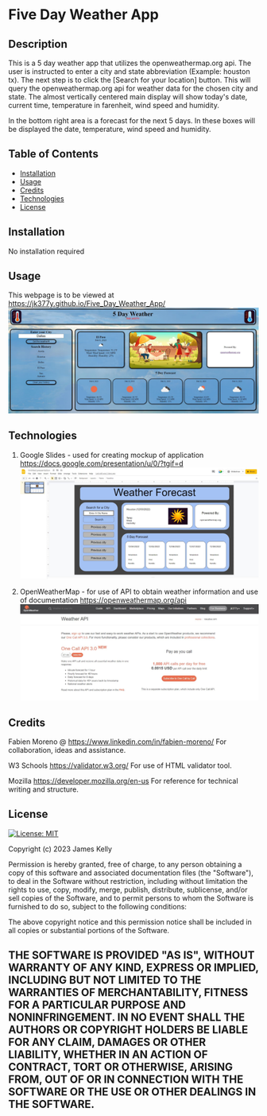 # Five Day Weather App

## Description
This is a 5 day weather app that utilizes the openweathermap.org api.  The user is instructed to enter a city and state abbreviation (Example: houston tx). The next step is to click the [Search for your location] button. This will query the openweathermap.org api for weather data for the chosen city and state. The almost vertically centered main display will show today's date, current time, temperature in farenheit, wind speed and humidity.

In the bottom right area is a forecast for the next 5 days. In these boxes will be displayed the date, temperature, wind speed and humidity.

## Table of Contents

- [Installation](#installation)
- [Usage](#usage)
- [Credits](#credits)
- [Technologies](#technologies)
- [License](#license)

## Installation
No installation required

## Usage
This webpage is to be viewed at https://jk377y.github.io/Five_Day_Weather_App/
![screenshot of the app in use](/assets/images/myProject.JPG)

## Technologies
1) Google Slides - used for creating mockup of application
https://docs.google.com/presentation/u/0/?tgif=d
![screenshot of mockup using google slides](/assets/images/googleSlides.JPG)

2) OpenWeatherMap - for use of API to obtain weather information and use of documentation
https://openweathermap.org/api
![screenshot of openweathermap api website](/assets/images/openWeatherMap.JPG)

## Credits
Fabien Moreno @ https://www.linkedin.com/in/fabien-moreno/
For collaboration, ideas and assistance.

W3 Schools
https://validator.w3.org/
For use of HTML validator tool.

Mozilla
https://developer.mozilla.org/en-us
For reference for technical writing and structure.

## License
[![License: MIT](https://img.shields.io/badge/License-MIT-yellow.svg)](https://opensource.org/licenses/MIT)

Copyright (c) 2023 James Kelly

Permission is hereby granted, free of charge, to any person obtaining a copy of this software and associated documentation files (the "Software"), to deal in the Software without restriction, including without limitation the rights to use, copy, modify, merge, publish, distribute, sublicense, and/or sell copies of the Software, and to permit persons to whom the Software is furnished to do so, subject to the following conditions:

The above copyright notice and this permission notice shall be included in all copies or substantial portions of the Software.

THE SOFTWARE IS PROVIDED "AS IS", WITHOUT WARRANTY OF ANY KIND, EXPRESS OR IMPLIED, INCLUDING BUT NOT LIMITED TO THE WARRANTIES OF MERCHANTABILITY, FITNESS FOR A PARTICULAR PURPOSE AND NONINFRINGEMENT. IN NO EVENT SHALL THE AUTHORS OR COPYRIGHT HOLDERS BE LIABLE FOR ANY CLAIM, DAMAGES OR OTHER LIABILITY, WHETHER IN AN ACTION OF CONTRACT, TORT OR OTHERWISE, ARISING FROM, OUT OF OR IN CONNECTION WITH THE SOFTWARE OR THE USE OR OTHER DEALINGS IN THE SOFTWARE.
---
